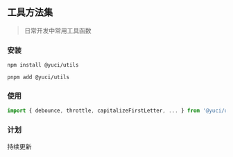 ## 工具方法集

> 日常开发中常用工具函数

### 安装

```
npm install @yuci/utils

pnpm add @yuci/utils
```

### 使用

```js
import { debounce, throttle, capitalizeFirstLetter, ... } from '@yuci/utils'
```

### 计划

持续更新
